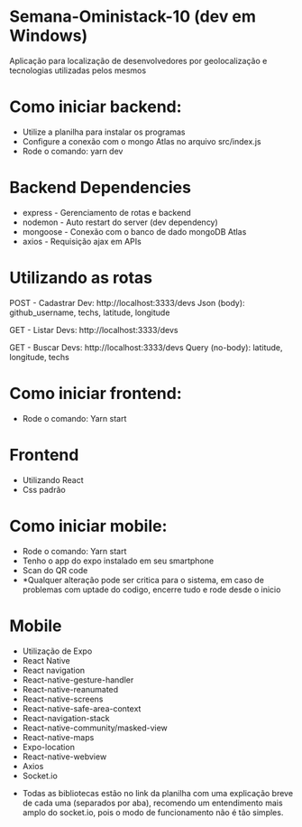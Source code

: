 # Semana-Oministack-10 (dev em Windows)
Aplicação para localização de desenvolvedores por geolocalização e tecnologias utilizadas pelos mesmos

# Como iniciar backend:
- Utilize a planilha para instalar os programas
- Configure a conexão com o mongo Atlas no arquivo src/index.js
- Rode o comando: yarn dev

# Backend Dependencies
- express - Gerenciamento de rotas e backend
- nodemon - Auto restart do server (dev dependency)
- mongoose - Conexão com o banco de dado mongoDB Atlas
- axios - Requisição ajax em APIs

# Utilizando as rotas
POST - Cadastrar Dev: http://localhost:3333/devs
Json (body): github_username, techs, latitude, longitude

GET - Listar Devs: http://localhost:3333/devs

GET - Buscar Devs: http://localhost:3333/devs
Query (no-body): latitude, longitude, techs

# Como iniciar frontend:
- Rode o comando: Yarn start

# Frontend
- Utilizando React
- Css padrão

# Como iniciar mobile:
- Rode o comando: Yarn start
- Tenho o app do expo instalado em seu smartphone
- Scan do QR code
 - *Qualquer alteração pode ser critica para o sistema, em caso de problemas com uptade do codigo, encerre tudo e rode desde o inicio

# Mobile
- Utilização de Expo
- React Native
- React navigation
- React-native-gesture-handler
- React-native-reanumated
- React-native-screens
- React-native-safe-area-context
- React-navigation-stack
- React-native-community/masked-view
- React-native-maps
- Expo-location
- React-native-webview
- Axios
- Socket.io

* Todas as bibliotecas estão no link da planilha com uma explicação breve de cada uma (separados por aba), recomendo um entendimento mais amplo do socket.io, pois o modo de funcionamento não é tão simples.

